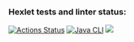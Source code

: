 ### Hexlet tests and linter status:
[![Actions Status](https://github.com/justBogdan/java-project-71/workflows/hexlet-check/badge.svg)](https://github.com/justBogdan/java-project-71/actions)
[![Java CLI](https://github.com/justBogdan/java-project-71/actions/workflows/project-build.yml/badge.svg)](https://github.com/justBogdan/java-project-71/actions/workflows/project-build.yml)
<a href="https://codeclimate.com/github/justBogdan/java-project-71/maintainability"><img src="https://api.codeclimate.com/v1/badges/f85f1a0e9e378be8d4e1/maintainability" /></a>